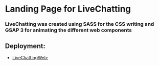 # Landing Page for LiveChatting

### LiveChatting was created using SASS for the CSS writing and GSAP 3 for animating the different web components

## Deployment: 
* [LiveChattingWeb](https://livechattingweb.netlify.app/);


